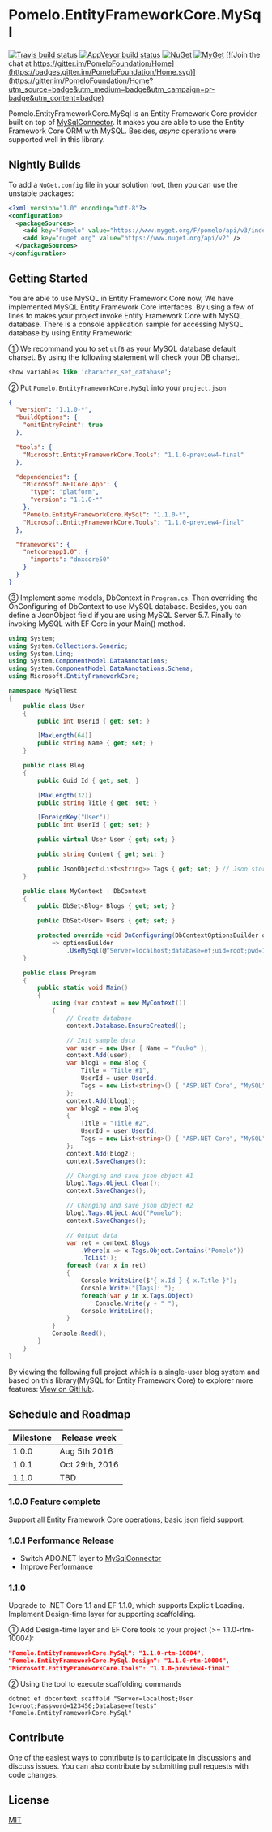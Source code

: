 # Pomelo.EntityFrameworkCore.MySql

[![Travis build status](https://img.shields.io/travis/PomeloFoundation/Pomelo.EntityFrameworkCore.MySql.svg?label=travis-ci&branch=master&style=flat-square)](https://travis-ci.org/PomeloFoundation/Pomelo.EntityFrameworkCore.MySql)
[![AppVeyor build status](https://img.shields.io/appveyor/ci/Kagamine/Pomelo-EntityFrameworkCore-MySql/master.svg?label=appveyor&style=flat-square)](https://ci.appveyor.com/project/Kagamine/pomelo-entityframeworkcore-mysql/branch/master) [![NuGet](https://img.shields.io/nuget/v/Pomelo.EntityFrameworkCore.MySql.svg?style=flat-square&label=nuget)](https://www.nuget.org/packages/Pomelo.EntityFrameworkCore.MySql/) [![MyGet](https://img.shields.io/myget/pomelo/vpre/Pomelo.EntityFrameworkCore.MySql.svg?style=flat-square&label=myget)](https://www.myget.org/Package/Details/pomelo?packageType=nuget&packageId=Pomelo.EntityFrameworkCore.MySql) [![Join the chat at https://gitter.im/PomeloFoundation/Home](https://badges.gitter.im/PomeloFoundation/Home.svg)](https://gitter.im/PomeloFoundation/Home?utm_source=badge&utm_medium=badge&utm_campaign=pr-badge&utm_content=badge)

Pomelo.EntityFrameworkCore.MySql is an Entity Framework Core provider built on top of [MySqlConnector](https://github.com/mysql-net/MySqlConnector). It makes you are able to use the Entity Framework Core ORM with MySQL. Besides, _async_ operations were supported well in this library.

## Nightly Builds

To add a `NuGet.config` file in your solution root, then you can use the unstable packages:

```xml
<?xml version="1.0" encoding="utf-8"?>
<configuration>
  <packageSources>
    <add key="Pomelo" value="https://www.myget.org/F/pomelo/api/v3/index.json" />
    <add key="nuget.org" value="https://www.nuget.org/api/v2" />
  </packageSources>
</configuration>
```

## Getting Started

You are able to use MySQL in Entity Framework Core now, We have implemented MySQL Entity Framework Core interfaces. By using a few of lines to makes your project invoke Entity Framework Core with MySQL database. There is a console application sample for accessing MySQL database by using Entity Framework:

① We recommand you to set `utf8` as your MySQL database default charset. By using the following statement will check your DB charset.
```sql
show variables like 'character_set_database';
```

② Put `Pomelo.EntityFrameworkCore.MySql` into your `project.json`
```json
{
  "version": "1.1.0-*",
  "buildOptions": {
    "emitEntryPoint": true
  },

  "tools": {
    "Microsoft.EntityFrameworkCore.Tools": "1.1.0-preview4-final"
  },

  "dependencies": {
    "Microsoft.NETCore.App": {
      "type": "platform",
      "version": "1.1.0-*"
    },
    "Pomelo.EntityFrameworkCore.MySql": "1.1.0-*",
    "Microsoft.EntityFrameworkCore.Tools": "1.1.0-preview4-final"
  },

  "frameworks": {
    "netcoreapp1.0": {
      "imports": "dnxcore50"
    }
  }
}
```

③ Implement some models, DbContext in `Program.cs`. Then overriding the OnConfiguring of DbContext to use MySQL database. Besides, you can define a JsonObject<T> field if you are using MySQL Server 5.7. Finally to invoking MySQL with EF Core in your Main() method.

```C#
using System;
using System.Collections.Generic;
using System.Linq;
using System.ComponentModel.DataAnnotations;
using System.ComponentModel.DataAnnotations.Schema;
using Microsoft.EntityFrameworkCore;

namespace MySqlTest
{
    public class User
    {
        public int UserId { get; set; }

        [MaxLength(64)]
        public string Name { get; set; }
    }

    public class Blog
    {
        public Guid Id { get; set; }

        [MaxLength(32)]
        public string Title { get; set; }

        [ForeignKey("User")]
        public int UserId { get; set; }

        public virtual User User { get; set; }

        public string Content { get; set; }

        public JsonObject<List<string>> Tags { get; set; } // Json storage (MySQL 5.7 only)
    }

    public class MyContext : DbContext
    {
        public DbSet<Blog> Blogs { get; set; }

        public DbSet<User> Users { get; set; }

        protected override void OnConfiguring(DbContextOptionsBuilder optionsBuilder)
            => optionsBuilder
                .UseMySql(@"Server=localhost;database=ef;uid=root;pwd=19931101;");
    }

    public class Program
    {
        public static void Main()
        {
            using (var context = new MyContext())
            {
                // Create database
                context.Database.EnsureCreated();

                // Init sample data
                var user = new User { Name = "Yuuko" };
                context.Add(user);
                var blog1 = new Blog {
                    Title = "Title #1",
                    UserId = user.UserId,
                    Tags = new List<string>() { "ASP.NET Core", "MySQL", "Pomelo" }
                };
                context.Add(blog1);
                var blog2 = new Blog
                {
                    Title = "Title #2",
                    UserId = user.UserId,
                    Tags = new List<string>() { "ASP.NET Core", "MySQL" }
                };
                context.Add(blog2);
                context.SaveChanges();

                // Changing and save json object #1
                blog1.Tags.Object.Clear();
                context.SaveChanges();

                // Changing and save json object #2
                blog1.Tags.Object.Add("Pomelo");
                context.SaveChanges();

                // Output data
                var ret = context.Blogs
                    .Where(x => x.Tags.Object.Contains("Pomelo"))
                    .ToList();
                foreach (var x in ret)
                {
                    Console.WriteLine($"{ x.Id } { x.Title }");
                    Console.Write("[Tags]: ");
                    foreach(var y in x.Tags.Object)
                        Console.Write(y + " ");
                    Console.WriteLine();
                }
            }
            Console.Read();
        }
    }
}
```

By viewing the following full project which is a single-user blog system and based on this library(MySQL for Entity Framework Core) to explorer more features: [View on GitHub](https://github.com/kagamine/yuukoblog-netcore-mysql).

## Schedule and Roadmap

Milestone | Release week
----------|-------------
1.0.0     | Aug 5th 2016
1.0.1     | Oct 29th, 2016
1.1.0     | TBD

### 1.0.0 Feature complete

Support all Entity Framework Core operations, basic json field support.

### 1.0.1 Performance Release

- Switch ADO.NET layer to [MySqlConnector](https://github.com/mysql-net/MySqlConnector)
- Improve Performance

### 1.1.0

Upgrade to .NET Core 1.1 and EF 1.1.0, which supports Explicit Loading. Implement Design-time layer for supporting scaffolding.

① Add Design-time layer and EF Core tools to your project (>= 1.1.0-rtm-10004):

```json
"Pomelo.EntityFrameworkCore.MySql": "1.1.0-rtm-10004",
"Pomelo.EntityFrameworkCore.MySql.Design": "1.1.0-rtm-10004",
"Microsoft.EntityFrameworkCore.Tools": "1.1.0-preview4-final"
```

② Using the tool to execute scaffolding commands
```
dotnet ef dbcontext scaffold "Server=localhost;User Id=root;Password=123456;Database=eftests" "Pomelo.EntityFrameworkCore.MySql"
```

## Contribute

One of the easiest ways to contribute is to participate in discussions and discuss issues. You can also contribute by submitting pull requests with code changes.

## License

[MIT](https://github.com/PomeloFoundation/Pomelo.EntityFrameworkCore.MySql/blob/master/LICENSE)
